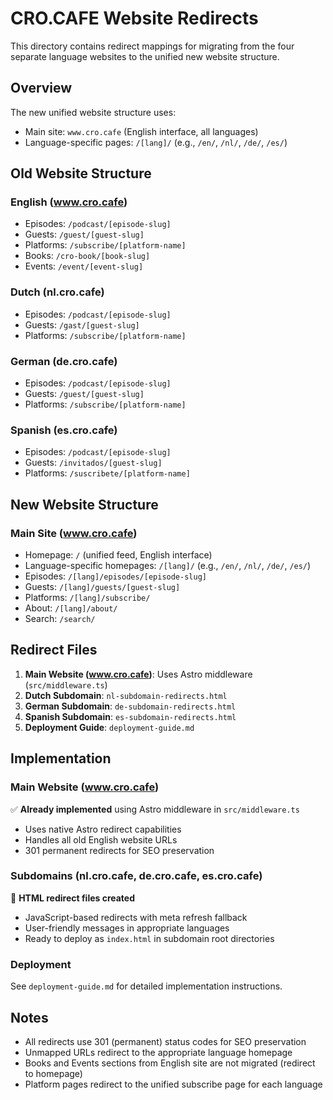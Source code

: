 # CRO.CAFE Website Redirects

This directory contains redirect mappings for migrating from the four separate language websites to the unified new website structure.

## Overview

The new unified website structure uses:

- Main site: `www.cro.cafe` (English interface, all languages)
- Language-specific pages: `/[lang]/` (e.g., `/en/`, `/nl/`, `/de/`, `/es/`)

## Old Website Structure

### English (www.cro.cafe)

- Episodes: `/podcast/[episode-slug]`
- Guests: `/guest/[guest-slug]`
- Platforms: `/subscribe/[platform-name]`
- Books: `/cro-book/[book-slug]`
- Events: `/event/[event-slug]`

### Dutch (nl.cro.cafe)

- Episodes: `/podcast/[episode-slug]`
- Guests: `/gast/[guest-slug]`
- Platforms: `/subscribe/[platform-name]`

### German (de.cro.cafe)

- Episodes: `/podcast/[episode-slug]`
- Guests: `/guest/[guest-slug]`
- Platforms: `/subscribe/[platform-name]`

### Spanish (es.cro.cafe)

- Episodes: `/podcast/[episode-slug]`
- Guests: `/invitados/[guest-slug]`
- Platforms: `/suscribete/[platform-name]`

## New Website Structure

### Main Site (www.cro.cafe)

- Homepage: `/` (unified feed, English interface)
- Language-specific homepages: `/[lang]/` (e.g., `/en/`, `/nl/`, `/de/`, `/es/`)
- Episodes: `/[lang]/episodes/[episode-slug]`
- Guests: `/[lang]/guests/[guest-slug]`
- Platforms: `/[lang]/subscribe/`
- About: `/[lang]/about/`
- Search: `/search/`

## Redirect Files

1. **Main Website (www.cro.cafe)**: Uses Astro middleware (`src/middleware.ts`)
2. **Dutch Subdomain**: `nl-subdomain-redirects.html`
3. **German Subdomain**: `de-subdomain-redirects.html`
4. **Spanish Subdomain**: `es-subdomain-redirects.html`
5. **Deployment Guide**: `deployment-guide.md`

## Implementation

### Main Website (www.cro.cafe)

✅ **Already implemented** using Astro middleware in `src/middleware.ts`

- Uses native Astro redirect capabilities
- Handles all old English website URLs
- 301 permanent redirects for SEO preservation

### Subdomains (nl.cro.cafe, de.cro.cafe, es.cro.cafe)

📁 **HTML redirect files created**

- JavaScript-based redirects with meta refresh fallback
- User-friendly messages in appropriate languages
- Ready to deploy as `index.html` in subdomain root directories

### Deployment

See `deployment-guide.md` for detailed implementation instructions.

## Notes

- All redirects use 301 (permanent) status codes for SEO preservation
- Unmapped URLs redirect to the appropriate language homepage
- Books and Events sections from English site are not migrated (redirect to homepage)
- Platform pages redirect to the unified subscribe page for each language
